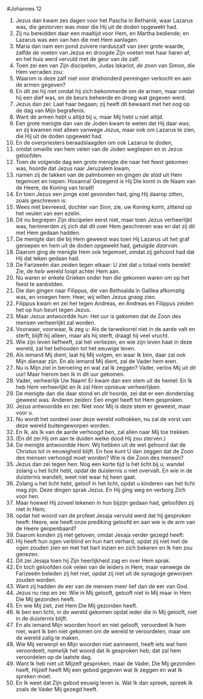 #Johannes 12
1. Jezus dan kwam zes dagen voor het Pascha in Bethanië, waar Lazarus was, die gestorven was *maar* die Hij uit de doden opgewekt had.
2. Zij nu bereidden daar een maaltijd voor Hem, en Martha bediende; en Lazarus was een van hen die met Hem aanlagen.
3. Maria dan nam een pond zuivere narduszalf van zeer grote waarde, zalfde de voeten van Jezus en droogde Zijn voeten met haar haren af; en het huis werd vervuld met de geur van de zalf.
4. Toen zei een van Zijn discipelen, Judas Iskariot, *de* *zoon* van Simon, die Hem verraden zou:
5. Waarom is deze zalf niet voor driehonderd penningen verkocht en aan de armen gegeven?
6. En dit zei hij niet omdat hij zich bekommerde om de armen, maar omdat hij een dief was, en de beurs beheerde en droeg wat gegeven werd.
7. Jezus dan zei: Laat haar begaan; zij heeft dit bewaard met het oog op de dag van Mijn begrafenis.
8. Want de armen hebt u altijd bij u, maar Mij hebt u niet altijd.
9. Een grote menigte dan van de Joden kwam te weten dat Hij daar was; en zij kwamen niet alleen vanwege Jezus, maar ook om Lazarus te zien, die Hij uit de doden opgewekt had.
10. En de overpriesters beraadslaagden om ook Lazarus te doden,
11. omdat omwille van hem velen van de Joden wegliepen en in Jezus geloofden.
12. Toen de volgende dag een grote menigte die naar het feest gekomen was, hoorde dat Jezus naar Jeruzalem kwam,
13. namen zij de takken van de palmbomen en gingen *de stad* uit Hem tegemoet en riepen: Hosanna! Gezegend *is* Hij Die komt in de Naam van de Heere, de Koning van Israël!
14. En toen Jezus een jonge ezel gevonden had, ging Hij daarop zitten, zoals geschreven is:
15. Wees niet bevreesd, dochter van Sion, zie, uw Koning komt, zittend op het veulen van een ezelin.
16. Dit nu begrepen Zijn discipelen eerst niet, maar toen Jezus verheerlijkt was, herinnerden zij zich dat dit over Hem geschreven was en dat zij dit met Hem gedaan hadden.
17. De menigte dan die bij Hem geweest was toen Hij Lazarus uit het graf geroepen en hem uit de doden opgewekt had, getuigde *daarvan*.
18. Daarom ging de menigte Hem ook tegemoet, omdat zij gehoord had dat Hij dat teken gedaan had.
19. De Farizeeën dan zeiden tegen elkaar: U ziet dat u totaal niets bereikt! Zie, de *hele* wereld loopt achter Hem aan.
20. Nu waren er enkele Grieken onder hen die gekomen waren om op het feest te aanbidden.
21. Die dan gingen naar Filippus, die van Bethsaïda in Galilea afkomstig was, en vroegen hem: Heer, wij willen Jezus *graag* zien.
22. Filippus kwam en zei het tegen Andreas, en Andreas en Filippus zeiden het op hun beurt tegen Jezus.
23. Maar Jezus antwoordde hun: Het uur is gekomen dat de Zoon des mensen verheerlijkt zal worden.
24. Voorwaar, voorwaar, Ik zeg u: Als de tarwekorrel niet in de aarde valt en sterft, blijft hij alleen, maar als hij sterft, draagt hij veel vrucht.
25. Wie zijn leven liefheeft, zal het verliezen, en wie zijn leven haat in deze wereld, zal het behouden tot het eeuwige leven.
26. Als iemand Mij dient, laat hij Mij volgen, en waar Ik ben, daar zal ook Mijn dienaar zijn. En als iemand Mij dient, zal de Vader hem eren.
27. Nu is Mijn ziel in beroering en wat zal Ik zeggen? Vader, verlos Mij uit dit uur! Maar hierom ben Ik in dit uur gekomen.
28. Vader, verheerlijk Uw Naam! Er kwam dan een stem uit de hemel: En Ik heb *Hem* verheerlijkt en Ik zal *Hem* opnieuw verheerlijken.
29. De menigte dan die daar stond en *dit* hoorde, zei dat er een donderslag geweest was. Anderen zeiden: Een engel heeft tot Hem gesproken.
30. Jezus antwoordde en zei: Niet voor Mij is deze stem er geweest, maar voor u.
31. Nu wordt het oordeel over deze wereld voltrokken, nu zal de vorst van deze wereld buitengeworpen worden.
32. En Ik, als Ik van de aarde verhoogd ben, zal allen naar Mij toe trekken.
33. (En dit zei Hij om aan te duiden welke dood Hij zou sterven.)
34. De menigte antwoordde Hem: Wij hebben uit de wet gehoord dat de Christus tot in eeuwigheid blijft. En hoe kunt U dan zeggen dat de Zoon des mensen verhoogd moet worden? Wie is die Zoon des mensen?
35. Jezus dan zei tegen hen: Nog een korte tijd is het licht bij u; wandel zolang u het licht hebt, opdat de duisternis u niet overvalt. En wie in de duisternis wandelt, weet niet waar hij heen gaat.
36. Zolang u het licht hebt, geloof in het licht, opdat u kinderen van het licht mag zijn. Deze dingen sprak Jezus. En Hij ging weg en verborg Zich voor hen.
37. Maar hoewel Hij zoveel tekenen in hun bijzijn gedaan had, geloofden zij niet in Hem;
38. opdat het woord van de profeet Jesaja vervuld werd dat hij gesproken heeft: Heere, wie heeft onze prediking geloofd en aan wie is de arm van de Heere geopenbaard?
39. Daarom konden zij niet geloven, omdat Jesaja verder gezegd heeft:
40. Hij heeft hun ogen verblind en hun hart verhard, opdat zij niet met de ogen zouden zien en met het hart inzien en zich bekeren en Ik hen zou genezen.
41. Dit zei Jesaja toen hij Zijn heerlijkheid zag en over Hem sprak.
42. En toch geloofden ook velen van de leiders in Hem, maar vanwege de Farizeeën beleden zij het niet, opdat zij niet uit de synagoge geworpen zouden worden.
43. Want zij hadden de eer van de mensen meer lief dan de eer van God.
44. Jezus nu riep en zei: Wie in Mij gelooft, gelooft niet in Míj maar in Hem Die Mij gezonden heeft.
45. En wie Mij ziet, ziet Hem Die Mij gezonden heeft.
46. Ik ben een licht, in de wereld gekomen opdat ieder die in Mij gelooft, niet in de duisternis blijft.
47. En als iemand Mijn woorden hoort en niet gelooft, veroordeel Ik hem niet, want Ik ben niet gekomen om de wereld te veroordelen, maar om de wereld zalig te maken.
48. Wie Mij verwerpt en Mijn woorden niet aanneemt, heeft iets wat hem veroordeelt, *namelijk* het woord dat Ik gesproken heb; dat zal hem veroordelen op de laatste dag.
49. Want Ik heb niet uit Mijzelf gesproken, maar de Vader, Die Mij gezonden heeft, Hijzelf heeft Mij een gebod gegeven wat Ik zeggen en wat Ik spreken moet.
50. En Ik weet dat Zijn gebod eeuwig leven is. Wat Ik dan spreek, spreek Ik zoals de Vader Mij gezegd heeft.
